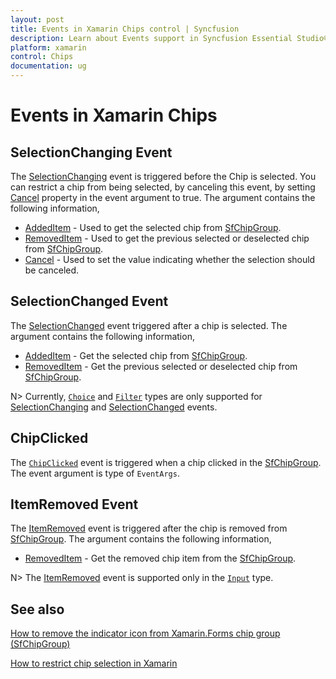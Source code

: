 ```yaml
---
layout: post
title: Events in Xamarin Chips control | Syncfusion
description: Learn about Events support in Syncfusion Essential Studio® Xamarin Chips control, its elements and more.
platform: xamarin
control: Chips
documentation: ug
---
```


# Events in Xamarin Chips

## SelectionChanging Event
The [SelectionChanging](https://help.syncfusion.com/cr/xamarin/Syncfusion.Buttons.XForms.SfChip.SelectionChangingEventArgs.html) event is triggered before the Chip is selected. You can restrict a chip from being selected, by canceling this event, by setting [Cancel](https://help.syncfusion.com/cr/xamarin/Syncfusion.Buttons.XForms.SfChip.SelectionChangingEventArgs.html#Syncfusion_Buttons_XForms_SfChip_SelectionChangingEventArgs_Cancel) property in the event argument to true. The argument contains the following information,

 * [AddedItem](https://help.syncfusion.com/cr/xamarin/Syncfusion.Buttons.XForms.SfChip.SelectionChangingEventArgs.html#Syncfusion_Buttons_XForms_SfChip_SelectionChangingEventArgs_AddedItem) - Used to get the selected chip from [SfChipGroup](https://help.syncfusion.com/cr/xamarin/Syncfusion.XForms.Buttons.SfChipGroup.html).
 * [RemovedItem](https://help.syncfusion.com/cr/xamarin/Syncfusion.Buttons.XForms.SfChip.SelectionChangingEventArgs.html#Syncfusion_Buttons_XForms_SfChip_SelectionChangingEventArgs_RemovedItem) - Used to get the previous selected or deselected chip from [SfChipGroup](https://help.syncfusion.com/cr/xamarin/Syncfusion.XForms.Buttons.SfChipGroup.html).
 * [Cancel](https://help.syncfusion.com/cr/xamarin/Syncfusion.Buttons.XForms.SfChip.SelectionChangingEventArgs.html#Syncfusion_Buttons_XForms_SfChip_SelectionChangingEventArgs_Cancel) - Used to set the value indicating whether the selection should be canceled. 

## SelectionChanged Event
The [SelectionChanged](https://help.syncfusion.com/cr/xamarin/Syncfusion.Buttons.XForms.SfChip.SelectionChangedEventArgs.html) event triggered after a chip is selected. The argument contains the following information,

 * [AddedItem](https://help.syncfusion.com/cr/xamarin/Syncfusion.Buttons.XForms.SfChip.SelectionChangedEventArgs.html#Syncfusion_Buttons_XForms_SfChip_SelectionChangedEventArgs_AddedItem) - Get the selected chip from [SfChipGroup](https://help.syncfusion.com/cr/xamarin/Syncfusion.XForms.Buttons.SfChipGroup.html).
 * [RemovedItem](https://help.syncfusion.com/cr/xamarin/Syncfusion.Buttons.XForms.SfChip.SelectionChangedEventArgs.html#Syncfusion_Buttons_XForms_SfChip_SelectionChangedEventArgs_RemovedItem) - Get the previous selected or deselected chip from [SfChipGroup](https://help.syncfusion.com/cr/xamarin/Syncfusion.XForms.Buttons.SfChipGroup.html).

N>  Currently, [`Choice`](https://help.syncfusion.com/cr/xamarin/Syncfusion.XForms.Buttons.SfChipsType.html#Syncfusion_XForms_Buttons_SfChipsType_Choice) and [`Filter`](https://help.syncfusion.com/cr/xamarin/Syncfusion.XForms.Buttons.SfChipsType.html#Syncfusion_XForms_Buttons_SfChipsType_Filter) types are only supported for [SelectionChanging](https://help.syncfusion.com/cr/xamarin/Syncfusion.Buttons.XForms.SfChip.SelectionChangingEventArgs.html) and [SelectionChanged](https://help.syncfusion.com/cr/xamarin/Syncfusion.Buttons.XForms.SfChip.SelectionChangedEventArgs.html) events.

##  ChipClicked

The [`ChipClicked`](https://help.syncfusion.com/cr/xamarin/Syncfusion.XForms.Buttons.SfChipGroup.html#Syncfusion_XForms_Buttons_SfChipGroup_ChipClicked) event is triggered when a chip clicked in the [SfChipGroup](https://help.syncfusion.com/cr/xamarin/Syncfusion.XForms.Buttons.SfChipGroup.html). The event argument is type of `EventArgs`.

## ItemRemoved Event

The [ItemRemoved](https://help.syncfusion.com/cr/xamarin/Syncfusion.Buttons.XForms.SfChip.ItemRemovedEventArgs.html) event is triggered after the chip is removed from [SfChipGroup](https://help.syncfusion.com/cr/xamarin/Syncfusion.XForms.Buttons.SfChipGroup.html). The argument contains the following information,

* [RemovedItem](https://help.syncfusion.com/cr/xamarin/Syncfusion.Buttons.XForms.SfChip.ItemRemovedEventArgs.html#Syncfusion_Buttons_XForms_SfChip_ItemRemovedEventArgs_RemovedItem) - Get the removed chip item from the [SfChipGroup](https://help.syncfusion.com/cr/xamarin/Syncfusion.XForms.Buttons.SfChipGroup.html).

N> The [ItemRemoved](https://help.syncfusion.com/cr/xamarin/Syncfusion.Buttons.XForms.SfChip.ItemRemovedEventArgs.html) event is supported only in the [`Input`](https://help.syncfusion.com/cr/xamarin/Syncfusion.XForms.Buttons.SfChipsType.html#Syncfusion_XForms_Buttons_SfChipsType_Input) type.

## See also

[How to remove the indicator icon from Xamarin.Forms chip group (SfChipGroup)](https://support.syncfusion.com/kb/article/9826/how-to-remove-the-indicator-icon-from-xamarin-forms-chip-group-sfchipgroup)

[How to restrict chip selection in Xamarin](https://support.syncfusion.com/kb/article/9678/how-to-restrict-chip-selection-in-xamarin)
